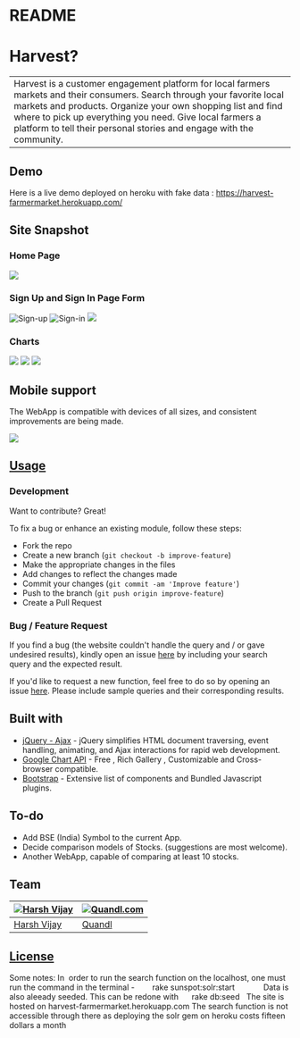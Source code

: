 # README

# Harvest?
<table>
<tr>
<td>
    Harvest is a customer engagement platform for local farmers markets and their consumers.
    Search through your favorite local markets and products.
    Organize your own shopping list and find where to pick up everything you need.
    Give local farmers a platform to tell their personal stories and engage with the community.
</td>
</tr>
</table>


## Demo
Here is a live demo deployed on heroku with fake data :  https://harvest-farmermarket.herokuapp.com/


## Site Snapshot

### Home Page

![](https://github.com/HuxTim/harvest1/blob/master/images/homepage.png)

### Sign Up and Sign In Page Form
![Sign-up](https://github.com/HuxTim/harvest1/blob/master/images/signin.png "title-1") ![Sign-in](https://github.com/HuxTim/harvest1/blob/master/images/login.png "title-2")
![](https://iharsh234.github.io/WebApp/images/demo/demo_query.JPG)

### Charts
![](https://iharsh234.github.io/WebApp/images/demo/demo_chart1.JPG)
![](https://iharsh234.github.io/WebApp/images/demo/demo_chart2.JPG)
![](https://iharsh234.github.io/WebApp/images/demo/demo_chart3.JPG)


## Mobile support
The WebApp is compatible with devices of all sizes, and consistent improvements are being made.

![](https://iharsh234.github.io/WebApp/images/demo/mobile.png)




## [Usage](https://iharsh234.github.io/WebApp/)

### Development
Want to contribute? Great!

To fix a bug or enhance an existing module, follow these steps:

- Fork the repo
- Create a new branch (`git checkout -b improve-feature`)
- Make the appropriate changes in the files
- Add changes to reflect the changes made
- Commit your changes (`git commit -am 'Improve feature'`)
- Push to the branch (`git push origin improve-feature`)
- Create a Pull Request

### Bug / Feature Request

If you find a bug (the website couldn't handle the query and / or gave undesired results), kindly open an issue [here](https://github.com/iharsh234/WebApp/issues/new) by including your search query and the expected result.

If you'd like to request a new function, feel free to do so by opening an issue [here](https://github.com/iharsh234/WebApp/issues/new). Please include sample queries and their corresponding results.


## Built with

- [jQuery - Ajax](http://www.w3schools.com/jquery/jquery_ref_ajax.asp) - jQuery simplifies HTML document traversing, event handling, animating, and Ajax interactions for rapid web development.
- [Google Chart API](https://developers.google.com/chart/interactive/docs/quick_start) - Free , Rich Gallery , Customizable and Cross-browser compatible.
- [Bootstrap](http://getbootstrap.com/) - Extensive list of components and  Bundled Javascript plugins.


## To-do
- Add BSE (India) Symbol to the current App.
- Decide comparison models of Stocks. (suggestions are most welcome).
- Another WebApp, capable of comparing at least 10 stocks.

## Team

[![Harsh Vijay](https://avatars1.githubusercontent.com/u/12688534?v=3&s=144)](https://github.com/iharsh234)  | [![Quandl.com](https://github.com/iharsh234/WebApp/blob/master/images/quandl.jpg)](https://www.quandl.com/)
---|---
[Harsh Vijay ](https://github.com/iharsh234) |[Quandl](https://www.quandl.com)

## [License](https://github.com/iharsh234/WebApp/blob/master/LICENSE.md)

Some notes:
In  order to run the search function on the localhost, one must run the command in the terminal -
    
    rake sunspot:solr:start
            
Data is also aleeady seeded. This can be redone with
 
    rake db:seed
 
 The site is hosted on harvest-farmermarket.herokuapp.com
 The search function is not accessible through there as deploying the solr gem on heroku costs fifteen dollars a month
